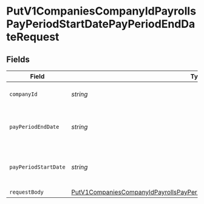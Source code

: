 # PutV1CompaniesCompanyIdPayrollsPayPeriodStartDatePayPeriodEndDateRequest


## Fields

| Field                                                                                                                                                                                   | Type                                                                                                                                                                                    | Required                                                                                                                                                                                | Description                                                                                                                                                                             |
| --------------------------------------------------------------------------------------------------------------------------------------------------------------------------------------- | --------------------------------------------------------------------------------------------------------------------------------------------------------------------------------------- | --------------------------------------------------------------------------------------------------------------------------------------------------------------------------------------- | --------------------------------------------------------------------------------------------------------------------------------------------------------------------------------------- |
| `companyId`                                                                                                                                                                             | *string*                                                                                                                                                                                | :heavy_check_mark:                                                                                                                                                                      | The UUID of the company                                                                                                                                                                 |
| `payPeriodEndDate`                                                                                                                                                                      | *string*                                                                                                                                                                                | :heavy_check_mark:                                                                                                                                                                      | The end_date of the pay period for the payroll                                                                                                                                          |
| `payPeriodStartDate`                                                                                                                                                                    | *string*                                                                                                                                                                                | :heavy_check_mark:                                                                                                                                                                      | The start_date of the pay period for the payroll                                                                                                                                        |
| `requestBody`                                                                                                                                                                           | [PutV1CompaniesCompanyIdPayrollsPayPeriodStartDatePayPeriodEndDateRequestBody](../../models/operations/putv1companiescompanyidpayrollspayperiodstartdatepayperiodenddaterequestbody.md) | :heavy_minus_sign:                                                                                                                                                                      | N/A                                                                                                                                                                                     |